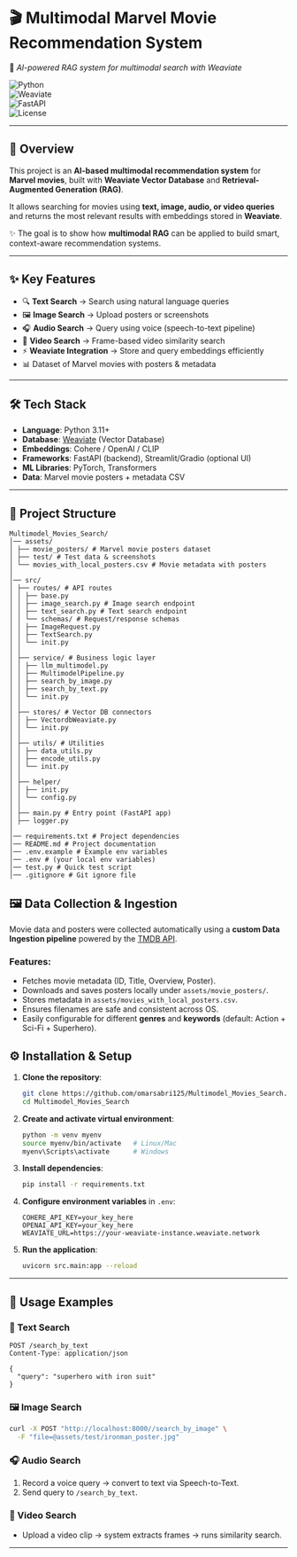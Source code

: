 # 🎬 Multimodal Marvel Movie Recommendation System  
🚀 *AI-powered RAG system for multimodal search with Weaviate*  

![Python](https://img.shields.io/badge/Python-3.11+-blue?logo=python)  
![Weaviate](https://img.shields.io/badge/Weaviate-VectorDB-orange?logo=weaviate)  
![FastAPI](https://img.shields.io/badge/API-FastAPI-teal?logo=fastapi)  
![License](https://img.shields.io/badge/License-MIT-green)  

---

## 📖 Overview  

This project is an **AI-based multimodal recommendation system** for **Marvel movies**, built with **Weaviate Vector Database** and **Retrieval-Augmented Generation (RAG)**.  

It allows searching for movies using **text, image, audio, or video queries** and returns the most relevant results with embeddings stored in **Weaviate**.  

✨ The goal is to show how **multimodal RAG** can be applied to build smart, context-aware recommendation systems.  

---

## ✨ Key Features  

- 🔍 **Text Search** → Search using natural language queries  
- 🖼️ **Image Search** → Upload posters or screenshots  
- 🎧 **Audio Search** → Query using voice (speech-to-text pipeline)  
- 🎥 **Video Search** → Frame-based video similarity search  
- ⚡ **Weaviate Integration** → Store and query embeddings efficiently  
- 📊 Dataset of Marvel movies with posters & metadata  

---

## 🛠️ Tech Stack  

- **Language**: Python 3.11+  
- **Database**: [Weaviate](https://weaviate.io/) (Vector Database)  
- **Embeddings**: Cohere / OpenAI / CLIP  
- **Frameworks**: FastAPI (backend), Streamlit/Gradio (optional UI)  
- **ML Libraries**: PyTorch, Transformers  
- **Data**: Marvel movie posters + metadata CSV  

---


## 📂 Project Structure

```
Multimodel_Movies_Search/
│── assets/
│ ├── movie_posters/ # Marvel movie posters dataset
│ ├── test/ # Test data & screenshots
│ └── movies_with_local_posters.csv # Movie metadata with posters
│
│── src/
│ ├── routes/ # API routes
│ │ ├── base.py
│ │ ├── image_search.py # Image search endpoint
│ │ ├── text_search.py # Text search endpoint
│ │ └── schemas/ # Request/response schemas
│ │ ├── ImageRequest.py
│ │ ├── TextSearch.py
│ │ └── init.py
│ │
│ ├── service/ # Business logic layer
│ │ ├── llm_multimodel.py
│ │ ├── MultimodelPipeline.py
│ │ ├── search_by_image.py
│ │ ├── search_by_text.py
│ │ └── init.py
│ │
│ ├── stores/ # Vector DB connectors
│ │ ├── VectordbWeaviate.py
│ │ └── init.py
│ │
│ ├── utils/ # Utilities
│ │ ├── data_utils.py
│ │ ├── encode_utils.py
│ │ └── init.py
│ │
│ ├── helper/
│ │ ├── init.py
│ │ └── config.py
│ │
│ ├── main.py # Entry point (FastAPI app)
│ ├── logger.py
│ 
│── requirements.txt # Project dependencies
│── README.md # Project documentation
│── .env.example # Example env variables
│── .env # (your local env variables)
│── test.py # Quick test script
│── .gitignore # Git ignore file

```
## 🖼️ Data Collection & Ingestion

Movie data and posters were collected automatically using a **custom Data Ingestion pipeline** powered by the [TMDB API](https://developer.themoviedb.org/).

### Features:
- Fetches movie metadata (ID, Title, Overview, Poster).
- Downloads and saves posters locally under `assets/movie_posters/`.
- Stores metadata in `assets/movies_with_local_posters.csv`.
- Ensures filenames are safe and consistent across OS.
- Easily configurable for different **genres** and **keywords** (default: Action + Sci-Fi + Superhero).

## ⚙️ Installation & Setup

1. **Clone the repository**:
   ```bash
   git clone https://github.com/omarsabri125/Multimodel_Movies_Search.git
   cd Multimodel_Movies_Search
   ```

2. **Create and activate virtual environment**:
   ```bash
   python -m venv myenv
   source myenv/bin/activate   # Linux/Mac
   myenv\Scripts\activate      # Windows
   ```

3. **Install dependencies**:
   ```bash
   pip install -r requirements.txt
   ```

4. **Configure environment variables** in `.env`:
   ```env
   COHERE_API_KEY=your_key_here
   OPENAI_API_KEY=your_key_here
   WEAVIATE_URL=https://your-weaviate-instance.weaviate.network
   ```

5. **Run the application**:
   ```bash
   uvicorn src.main:app --reload
   ```

---

## 🚀 Usage Examples

### 🔎 Text Search
```http
POST /search_by_text
Content-Type: application/json

{
  "query": "superhero with iron suit"
}
```

### 🖼️ Image Search
```bash
curl -X POST "http://localhost:8000//search_by_image" \
  -F "file=@assets/test/ironman_poster.jpg"
```

### 🎧 Audio Search
1. Record a voice query → convert to text via Speech-to-Text.  
2. Send query to `/search_by_text`.

### 🎥 Video Search
- Upload a video clip → system extracts frames → runs similarity search.  

---



